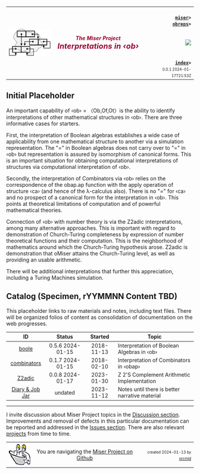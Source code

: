 <!-- index.md 0.0.1                UTF-8                         2024-01-17
     ----1----|----2----|----3----|----4----|----5----|----6----|----7----|--*
     source <https://github.com/orcmid/miser/blob/master/docs/obreps/index.md>
     publication <https://orcmid.github.io/miser/obreps/>
     -->
<table border="0" width="100%">
  <tr>
    <td width="25%" align="left" height="6">
       <a href="../" title="The Miser Project on GitHub">
       <img src="../images/misertheory-logo.png" /></a>
    </td>
       <td width="48%" height="6"><p align="center"><font color="#990033"><strong>
	<i>The Miser Project</i><br />
    <i><big><big>Interpretations in ‹ob›</big></big></i></strong></font></p>
    </td>
    <td width="27%" height="6" valign="middle" align="right">
      <b><code>
	  <a href="../" target="_top">miser</a>&gt;
      <a href="./" target="_top">obreps</a>&gt;
      </code></b>
      <br /><br />
      <a href="https://clustrmaps.com/site/1bw9w" title="Visit tracker">
            <img src="//www.clustrmaps.com/map_v2.png?d=3-2eQV4fOuelVHp_YtztZ0hl9Uj4ei9zLKw_nRgCgyM&cl=ffffff" />
      </a>
      <br /><br />
      <b><code>
         <a href="index.html" target="_top">index</a>&gt;</code></b>
      <br />
      <small><small>
        0.0.1 2024-01-17T21:53Z<!-- MAINTAIN THIS MANUALLY -->
      </small></small>
      </td>
  </tr>
</table>

## Initial Placeholder

An important capability of ‹ob› = 〈Ob,Of,Ot〉is the ability to identify
interpretations of other mathematical structures in ‹ob›.  There are three
informative cases for starters.

First, the interpretation of Boolean algebras establishes a wide case of
applicability from one mathematical structure to another via a simulation
representation.  The "=" in Boolean algebras does not carry over to "=" in
‹ob› but representation is assured by isomorphism of canonical forms.  This
is an important situation for obtaining computational interpretations of
structures via computational interpretation of ‹ob›.

Secondly, the interpretation of Combinators via ‹ob› relies on the
correspondence of the obap.ap function with the apply operation of structure
‹ca› (and hence of the λ-calculus also).  There is no "=" for ‹ca› and no
prospect of a canonical form for the interpretation in ‹ob›.  This points at
theoretical limitations of computation and of powerful mathematical theories.

Connection of ‹ob› with number theory is via the Z2adic interpretations, among
many alternative approaches.  This is important with regard to demonstration
of Church-Turing completeness by expression of number theoretical functions
and their computation.  This is the neighborhood of mathematics around which
the Church-Turing hypothesis arose.  Z2adic is demonstration that oMiser
attains the Church-Turing level, as well as providing an usable arithmetic.

There will be additional interpretations that further this appreciation,
including a Turing Machines simulation.

## Catalog (Specimen, rYYMMNN Content TBD)

This placeholder links to raw materials and notes, including text files.
There will be organized folios of content as consolidation of documentation
on the web progresses.

| **ID** | **Status** | **Started** | **Topic** |
|   :-:   |   :-:   |  :-:   |  ---  |
| [boole](boole.txt)| 0.5.6 2024-01-15 | 2018-11-13 | Interpretation of Boolean Algebras in ‹ob› |
| [combinators](combinators.txt) | 0.1.7 2024-01-15 | 2018-02-10 | Interpretation of Combinators in ‹obap› |
| [Z2adic](Z2adic.txt)    | 0.0.8 2024-01-17 | 2023-01-30 | Z 2'S Complement Arithmetic Implementation |
| [Diary & Job Jar](c000000.htm)  | undated  | 2023-11-12 | Notes until there is better narrative material |

----

I invite discussion about Miser Project topics in the
[Discussion section](https://github.com/orcmid/miser/discussions).
Improvements and removal of defects in this particular documentation can be
reported and addressed in the
[Issues section](https://github.com/orcmid/miser/issues).  There are also
relevant [projects](https://github.com/orcmid/miser/projects?type=classic)
from time to time.

<table border="0" cellspacing="3" width="100%">
  <tr>
    <td width="14%">
	<a href="index.htm" target="_top">
       <img border="0" src="../images/hardhat-thumb.gif" alt="Hard Hat Area"
            align="left" width="80" height="57">
       </a>
    </td>
    <td width="54%" valign="middle" align="center">
      You are navigating the <a href="../">Miser Project on Github</a></td>
    <td width="30%">
      <p align="right"><font size="-2">created 2024-01-13 by
         <a target="_top" href="../../orcmid">orcmid</a> </font></p>
    </td>
  </tr>
</table>
<!--

  0.0.1  2024-01-17T21:53Z Add explanatory synopsis
  0.0.0  2024-01-15T21:20Z Placeholder from 0.0.3 obap index.md as boilerplate



               *** end of miser/docs/obreps/index.md ***                 -->
